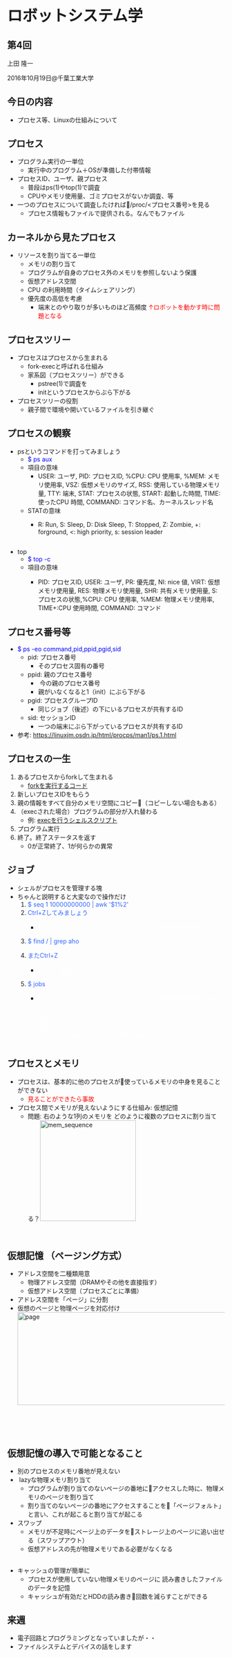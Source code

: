 <h1 style="font-size: 250%;">ロボットシステム学</h1>
<h2>第4回</h2>
上田 隆一

2016年10月19日\@千葉工業大学

<!--nextpage-->
<h2>今日の内容</h2>
<ul>
 	<li>プロセス等、Linuxの仕組みについて</li>
</ul>
<!--nextpage-->
<h2>プロセス</h2>
<ul>
 	<li>プログラム実行の一単位
<ul>
 	<li>実行中のプログラム＋OSが準備した付帯情報</li>
</ul>
</li>
 	<li>プロセスID、ユーザ、親プロセス
<ul>
 	<li>普段はps(1)やtop(1)で調査</li>
 	<li>CPUやメモリ使用量、ゴミプロセスがないか調査、等</li>
</ul>
</li>
 	<li>一つのプロセスについて調査したければ/proc/&lt;プロセス番号&gt;を見る
<ul>
 	<li>プロセス情報もファイルで提供される。なんでもファイル</li>
</ul>
</li>
</ul>
<!--nextpage-->
<h2>カーネルから見たプロセス</h2>
<ul>
 	<li>リソースを割り当てる一単位
<ul>
 	<li>メモリの割り当て</li>
 	<li>プログラムが自身のプロセス外のメモリを参照しないよう保護</li>
 	<li>仮想アドレス空間</li>
 	<li>CPU の利用時間（タイムシェアリング）</li>
 	<li>優先度の高低を考慮
<ul>
 	<li>端末とのやり取りが多いものほど高頻度
<span style="color: #ff0000;">↑ロボットを動かす時に問題となる</span></li>
</ul>
</li>
</ul>
</li>
</ul>
<!--nextpage-->
<h2>プロセスツリー</h2>
<ul>
 	<li>プロセスはプロセスから生まれる
<ul>
 	<li>fork-execと呼ばれる仕組み</li>
 	<li>家系図（プロセスツリー）ができる
<ul>
 	<li>pstree(1)で調査を</li>
 	<li>initというプロセスからぶら下がる</li>
</ul>
</li>
</ul>
</li>
 	<li>プロセスツリーの役割
<ul>
 	<li>親子間で環境や開いているファイルを引き継ぐ</li>
</ul>
</li>
</ul>
<h2><!--nextpage--></h2>
<h2>プロセスの観察</h2>
<ul>
 	<li>psというコマンドを打ってみましょう
<ul>
 	<li><span style="color: #0000ff;">$ ps aux</span></li>
 	<li>項目の意味
<ul>
 	<li>USER: ユーザ, PID: プロセスID, %CPU: CPU 使用率,
%MEM: メモリ使用率, VSZ: 仮想メモリのサイズ,
RSS: 使用している物理メモリ量, TTY: 端末,
STAT: プロセスの状態, START: 起動した時間,
TIME: 使ったCPU 時間,
COMMAND: コマンド名、カーネルスレッド名</li>
</ul>
</li>
 	<li>STATの意味
<ul>
 	<li>
<p class="p1">R: Run, S: Sleep, D: Disk Sleep, T: Stopped,
Z: Zombie, +: forground, &lt;: high priority,
s: session leader</p>
</li>
</ul>
</li>
</ul>
</li>
</ul>
<h2><!--nextpage--></h2>
<ul>
 	<li>top
<ul>
 	<li><span style="color: #0000ff;">$ top -c</span></li>
 	<li>項目の意味
<ul>
 	<li>
<p class="p1">PID: プロセスID, USER: ユーザ, PR: 優先度,
NI: nice 値, VIRT: 仮想メモリ使用量,
RES: 物理メモリ使用量, SHR: 共有メモリ使用量,
S: プロセスの状態,%CPU: CPU 使用率,
%MEM: 物理メモリ使用率,
TIME+:CPU 使用時間, COMMAND: コマンド</p>
</li>
</ul>
</li>
</ul>
</li>
</ul>
<h2><!--nextpage--></h2>
<h2>プロセス番号等</h2>
<ul>
 	<li><span style="color: #0000ff;">$ ps -eo command,pid,ppid,pgid,sid</span>
<ul>
 	<li>pid: プロセス番号
<ul>
 	<li>そのプロセス固有の番号</li>
</ul>
</li>
 	<li>ppid: 親のプロセス番号
<ul>
 	<li> 今の親のプロセス番号</li>
 	<li>親がいなくなると1（init）にぶら下がる</li>
</ul>
</li>
 	<li>pgid: プロセスグループID
<ul>
 	<li>同じジョブ（後述）の下にいるプロセスが共有するID</li>
</ul>
</li>
 	<li>sid: セッションID
<ul>
 	<li>一つの端末にぶら下がっているプロセスが共有するID</li>
</ul>
</li>
</ul>
</li>
 	<li>参考: <a href="https://linuxjm.osdn.jp/html/procps/man1/ps.1.html" target="_blank">https://linuxjm.osdn.jp/html/procps/man1/ps.1.html</a></li>
</ul>
<h2><!--nextpage--></h2>
<h2>プロセスの一生</h2>
<ol>
 	<li>あるプロセスからforkして生まれる
<ul>
 	<li><a href="https://gist.github.com/ryuichiueda/9593919" target="_blank">forkを実行するコード</a></li>
</ul>
</li>
 	<li>新しいプロセスIDをもらう</li>
 	<li>親の情報をすべて自分のメモリ空間にコピー（コピーしない場合もある）</li>
 	<li>（execされた場合）プログラムの部分が入れ替わる
<ul>
 	<li>例: <a href="https://gist.github.com/ryuichiueda/063765e1e0d8b1e8a501" target="_blank">execを行うシェルスクリプト</a></li>
</ul>
</li>
 	<li>プログラム実行</li>
 	<li>終了。終了ステータスを返す
<ul>
 	<li>0が正常終了、1が何らかの異常</li>
</ul>
</li>
</ol>
<h2><!--nextpage--></h2>
<h2>ジョブ</h2>
<ul>
 	<li>シェルがプロセスを管理する塊</li>
 	<li>ちゃんと説明すると大変なので操作だけ
<ol>
 	<li><span style="color: #3366ff;">$ seq 1 10000000000 | awk '$1%2'</span></li>
 	<li><span style="color: #3366ff;">Ctrl+Zしてみましょう</span>
<ul>
 	<li>
<pre class="p1"><span class="s1" style="color: #ffffff;">[1]+<span class="Apple-converted-space">  </span>停止<span class="Apple-converted-space">                  </span>seq 1 10000000000 | awk '$1%2'</span></pre>
</li>
</ul>
</li>
 	<li>
<p class="p1"><span class="s1" style="color: #3366ff;">$ find / | grep aho</span></p>
</li>
 	<li><span style="color: #3366ff;">またCtrl+Z</span>
<ul>
 	<li>
<pre class="p1"><span class="s1" style="color: #ffffff;">[2]+<span class="Apple-converted-space">  </span>停止<span class="Apple-converted-space">                  </span>find / | grep --color=auto aho</span></pre>
</li>
</ul>
</li>
 	<li>
<p class="p1"><span class="s1" style="color: #3366ff;">$ jobs</span></p>

<ul>
 	<li>
<pre class="p1"><span style="color: #ffffff;"><span class="s1">[1]-<span class="Apple-converted-space">  </span>停止<span class="Apple-converted-space">                  </span>seq 1 10000000000 | awk '$1%2'</span>

<span class="s1">[2]+<span class="Apple-converted-space">  </span>停止<span class="Apple-converted-space">                  </span>find / | grep --color=auto aho</span></span></pre>
</li>
</ul>
</li>
</ol>
</li>
</ul>
<h2><!--nextpage--></h2>
<h2>プロセスとメモリ</h2>
<ul>
 	<li>プロセスは、基本的に他のプロセスが使っているメモリの中身を見ることができない
<ul>
 	<li><span style="color: #ff0000;">見ることができたら事故</span></li>
</ul>
</li>
 	<li>プロセス間でメモリが見えないようにする仕組み: 仮想記憶
<ul>
 	<li>問題: 右のような1列のメモリを
どのように複数のプロセスに割り当てる？<a href="https://lab.ueda.asia/wp-content/uploads/2016/09/mem_sequence.png"><img class="alignright size-full wp-image-1598" src="https://lab.ueda.asia/wp-content/uploads/2016/09/mem_sequence.png" alt="mem_sequence" width="222" height="233" /></a></li>
</ul>
</li>
</ul>
&nbsp;
<h2><!--nextpage--></h2>
<h2>仮想記憶
（ページング方式）</h2>
<ul>
 	<li>アドレス空間を二種類用意
<ul>
 	<li>物理アドレス空間（DRAMやその他を直接指す）</li>
 	<li>仮想アドレス空間（プロセスごとに準備）</li>
</ul>
</li>
 	<li>アドレス空間を「ページ」に分割</li>
 	<li>仮想のページと物理ページを対応付け<a href="https://lab.ueda.asia/wp-content/uploads/2016/09/page.jpg"><img class="alignright wp-image-1601" src="https://lab.ueda.asia/wp-content/uploads/2016/09/page.jpg" alt="page" width="545" height="215" /></a></li>
</ul>
&nbsp;

&nbsp;
<h2><!--nextpage--></h2>
<h2>仮想記憶の導入で可能となること</h2>
<ul>
 	<li>別のプロセスのメモリ番地が見えない</li>
 	<li> lazyな物理メモリ割り当て
<ul>
 	<li>プログラムが割り当てのないページの番地にアクセスした時に、物理メモリのページを割り当て</li>
 	<li>割り当てのないページの番地にアクセスすることを「ページフォルト」と言い、これが起こると割り当てが起こる</li>
</ul>
</li>
 	<li>スワップ
<ul>
 	<li>メモリが不足時にページ上のデータをストレージ上のページに追い出せる（スワップアウト）</li>
 	<li>仮想アドレスの先が物理メモリである必要がなくなる</li>
</ul>
</li>
</ul>
<h2><!--nextpage--></h2>
<ul>
 	<li>キャッシュの管理が簡単に
<ul>
 	<li>プロセスが使用していない物理メモリのページに
読み書きしたファイルのデータを記憶</li>
 	<li>キャッシュが有効だとHDDの読み書き回数を減らすことができる</li>
</ul>
</li>
</ul>
<h2><!--nextpage--></h2>
<h2>来週</h2>
<ul>
 	<li>電子回路とプログラミングとなっていましたが・・</li>
 	<li>ファイルシステムとデバイスの話をします</li>
</ul>
